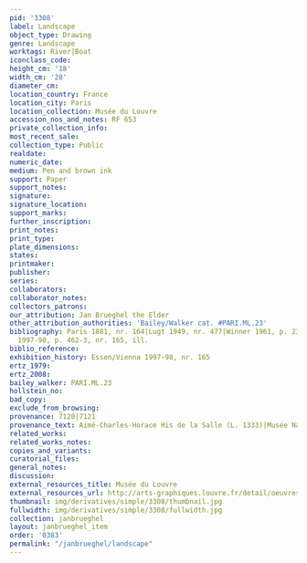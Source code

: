 ```yaml
---
pid: '3308'
label: Landscape
object_type: Drawing
genre: Landscape
worktags: River|Boat
iconclass_code:
height_cm: '18'
width_cm: '28'
diameter_cm:
location_country: France
location_city: Paris
location_collection: Musée du Louvre
accession_nos_and_notes: RF 653
private_collection_info:
most_recent_sale:
collection_type: Public
realdate:
numeric_date:
medium: Pen and brown ink
support: Paper
support_notes:
signature:
signature_location:
support_marks:
further_inscription:
print_notes:
print_type:
plate_dimensions:
states:
printmaker:
publisher:
series:
collaborators:
collaborator_notes:
collectors_patrons:
our_attribution: Jan Brueghel the Elder
other_attribution_authorities: 'Bailey/Walker cat. #PARI.ML.23'
bibliography: Paris 1881, nr. 164|Lugt 1949, nr. 477|Winner 1961, p. 231|Essen/Vienna
  1997-98, p. 462-3, nr. 165, ill.
biblio_reference:
exhibition_history: Essen/Vienna 1997-98, nr. 165
ertz_1979:
ertz_2008:
bailey_walker: PARI.ML.23
hollstein_no:
bad_copy:
exclude_from_browsing:
provenance: 7120|7121
provenance_text: Aimé-Charles-Horace His de la Salle (L. 1333)|Musée Napoleón, 1878
related_works:
related_works_notes:
copies_and_variants:
curatorial_files:
general_notes:
discussion:
external_resources_title: Musée du Louvre
external_resources_url: http://arts-graphiques.louvre.fr/detail/oeuvres/2/112234-Paysage
thumbnail: img/derivatives/simple/3308/thumbnail.jpg
fullwidth: img/derivatives/simple/3308/fullwidth.jpg
collection: janbrueghel
layout: janbrueghel_item
order: '0383'
permalink: "/janbrueghel/landscape"
---
```

